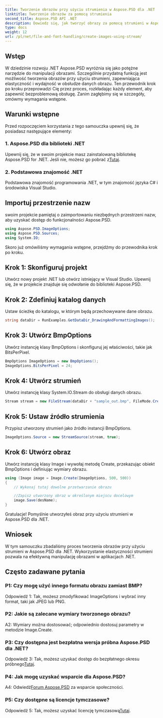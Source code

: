 ```yaml
---
title: Tworzenie obrazów przy użyciu strumienia w Aspose.PSD dla .NET
linktitle: Tworzenie obrazów za pomocą strumienia
second_title: Aspose.PSD API .NET
description: Dowiedz się, jak tworzyć obrazy za pomocą strumieni w Aspose.PSD dla .NET. Postępuj zgodnie z naszym przewodnikiem krok po kroku, aby efektywnie manipulować obrazami.
type: docs
weight: 12
url: /pl/net/file-and-font-handling/create-images-using-stream/
---
```

## Wstęp

W dziedzinie rozwoju .NET Aspose.PSD wyróżnia się jako potężne narzędzie do manipulacji obrazami. Szczególnie przydatną funkcją jest możliwość tworzenia obrazów przy użyciu strumieni, zapewniająca elastyczność i wydajność w obsłudze danych obrazu. Ten przewodnik krok po kroku przeprowadzi Cię przez proces, rozkładając każdy element, aby zapewnić bezproblemową obsługę. Zanim zagłębimy się w szczegóły, omówmy wymagania wstępne.

## Warunki wstępne

Przed rozpoczęciem korzystania z tego samouczka upewnij się, że posiadasz następujące elementy:

### 1. Aspose.PSD dla biblioteki .NET
 Upewnij się, że w swoim projekcie masz zainstalowaną bibliotekę Aspose.PSD for .NET. Jeśli nie, możesz go pobrać z[Tutaj](https://releases.aspose.com/psd/net/).

### 2. Podstawowa znajomość .NET
Podstawowa znajomość programowania .NET, w tym znajomość języka C# i środowiska Visual Studio.

## Importuj przestrzenie nazw

swoim projekcie pamiętaj o zaimportowaniu niezbędnych przestrzeni nazw, aby uzyskać dostęp do funkcjonalności Aspose.PSD.

```csharp
using Aspose.PSD.ImageOptions;
using Aspose.PSD.Sources;
using System.IO;
```

Skoro już omówiliśmy wymagania wstępne, przejdźmy do przewodnika krok po kroku.

## Krok 1: Skonfiguruj projekt

Utwórz nowy projekt .NET lub otwórz istniejący w Visual Studio. Upewnij się, że w projekcie znajduje się odwołanie do biblioteki Aspose.PSD.

## Krok 2: Zdefiniuj katalog danych

Ustaw ścieżkę do katalogu, w którym będą przechowywane dane obrazu.

```csharp
string dataDir = RunExamples.GetDataDir_DrawingAndFormattingImages();
```

## Krok 3: Utwórz BmpOptions

Utwórz instancję klasy BmpOptions i skonfiguruj jej właściwości, takie jak BitsPerPixel.

```csharp
BmpOptions ImageOptions = new BmpOptions();
ImageOptions.BitsPerPixel = 24;
```

## Krok 4: Utwórz strumień

Utwórz instancję klasy System.IO.Stream do obsługi danych obrazu.

```csharp
Stream stream = new FileStream(dataDir + "sample_out.bmp", FileMode.Create);
```

## Krok 5: Ustaw źródło strumienia

Przypisz utworzony strumień jako źródło instancji BmpOptions.

```csharp
ImageOptions.Source = new StreamSource(stream, true);
```

## Krok 6: Utwórz obraz

Utwórz instancję klasy Image i wywołaj metodę Create, przekazując obiekt BmpOptions i definiując wymiary obrazu.

```csharp
using (Image image = Image.Create(ImageOptions, 500, 500))
{
    // Wykonaj tutaj dowolne przetwarzanie obrazu

    //Zapisz utworzony obraz w określonym miejscu docelowym
    image.Save(desName);
}
```

Gratulacje! Pomyślnie utworzyłeś obraz przy użyciu strumieni w Aspose.PSD dla .NET.

## Wniosek

W tym samouczku zbadaliśmy proces tworzenia obrazów przy użyciu strumieni w Aspose.PSD dla .NET. Wykorzystanie elastyczności strumieni pozwala na efektywną manipulację obrazami w aplikacjach .NET.

## Często zadawane pytania

### P1: Czy mogę użyć innego formatu obrazu zamiast BMP?

Odpowiedź 1: Tak, możesz zmodyfikować ImageOptions i wybrać inny format, taki jak JPEG lub PNG.

### P2: Jakie są zalecane wymiary tworzonego obrazu?

A2: Wymiary można dostosować; odpowiednio dostosuj parametry w metodzie Image.Create.

### P3: Czy dostępna jest bezpłatna wersja próbna Aspose.PSD dla .NET?

 Odpowiedź 3: Tak, możesz uzyskać dostęp do bezpłatnego okresu próbnego[Tutaj](https://releases.aspose.com/).

### P4: Jak mogę uzyskać wsparcie dla Aspose.PSD?

 A4: Odwiedź[Forum Aspose.PSD](https://forum.aspose.com/c/psd/34) za wsparcie społeczności.

### P5: Czy dostępne są licencje tymczasowe?

 Odpowiedź 5: Tak, możesz uzyskać licencję tymczasową[Tutaj](https://purchase.aspose.com/temporary-license/).